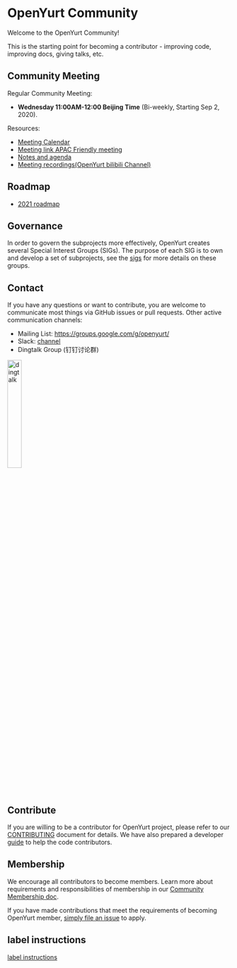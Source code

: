 # OpenYurt Community

Welcome to the OpenYurt Community!

This is the starting point for becoming a contributor - improving code, improving docs, giving talks, etc.

## Community Meeting

Regular Community Meeting:
- **Wednesday 11:00AM-12:00 Beijing Time** (Bi-weekly, Starting Sep 2, 2020).

Resources:
- [Meeting Calendar](https://calendar.google.com/calendar/u/0?cid=c3VudDRtODc2Y2c3Ymk3anN0ZDdkbHViZzRAZ3JvdXAuY2FsZW5kYXIuZ29vZ2xlLmNvbQ)
- [Meeting link APAC Friendly meeting](https://us02web.zoom.us/j/82828315928?pwd=SVVxek01T2Z0SVYraktCcDV4RmZlUT09)
- [Notes and agenda](https://shimo.im/docs/rGK3cXYWYkPrvWp8)
- [Meeting recordings(OpenYurt bilibili Channel)](https://space.bilibili.com/484245424/video)

## Roadmap

- [2021 roadmap](./roadmap.md)

## Governance

In order to govern the subprojects more effectively, OpenYurt creates several Special Interest Groups (SIGs).
The purpose of each SIG is to own and develop a set of subprojects, see the [sigs](./sig-list.md) for more details on these groups.

## Contact

If you have any questions or want to contribute, you are welcome to communicate most things via GitHub issues or pull requests.
Other active communication channels:

- Mailing List: https://groups.google.com/g/openyurt/
- Slack: [channel](https://openyurt.slack.com/)
- Dingtalk Group (钉钉讨论群)

<div align="left">
  <img src="docs/img/ding.jpeg" width=25% title="dingtalk">
</div>

## Contribute

If you are willing to be a contributor for OpenYurt project, please refer to our [CONTRIBUTING](https://github.com/openyurtio/openyurt/blob/master/CONTRIBUTING.md) document for details.
We have also prepared a developer [guide](https://github.com/openyurtio/openyurt/blob/master/docs/developer-guide.md) to help the code contributors.

## Membership

We encourage all contributors to become members. Learn more about requirements and responsibilities of membership in our [Community Membership doc](./community-membership.md).

If you have made contributions that meet the requirements of becoming OpenYurt member, [simply file an issue](https://github.com/openyurtio/community/issues/new) to apply.

## label instructions
[label instructions](./label_instructions.md)
